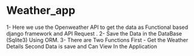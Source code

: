 # Weather_app

1- Here we use the Openweather API to get the data as Functional based django framework and API Request .
2- Save the Data in the DataBase (Sqlite3) Using ORM.
3- There are Two Functions First - Get the Weather Details Second Data is save and Can View In the Application 

